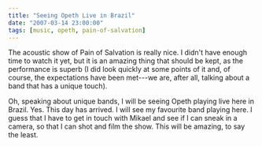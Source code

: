 ```yaml
---
title: "Seeing Opeth Live in Brazil"
date: "2007-03-14 23:00:00"
tags: [music, opeth, pain-of-salvation]
---
```

The acoustic show of Pain of Salvation is really nice. I didn't have enough
time to watch it yet, but it is an amazing thing that should be kept, as the
performance is superb (I did look quickly at some points of it and, of
course, the expectations have been met---we are, after all, talking about a
band that has a unique touch).

Oh, speaking about unique bands, I will be seeing Opeth playing live here in
Brazil. Yes. This day has arrived. I will see my favourite band playing
here. I guess that I have to get in touch with Mikael and see if I can sneak
in a camera, so that I can shot and film the show.  This will be amazing, to
say the least.
